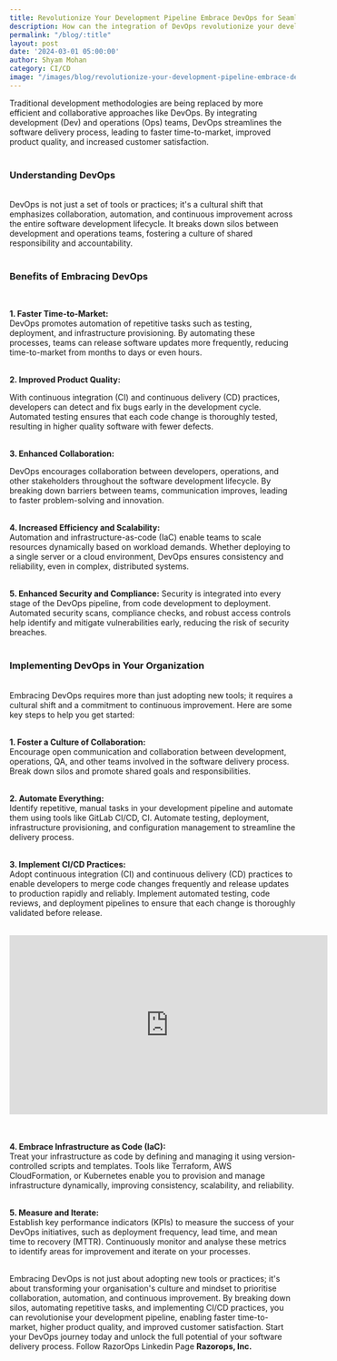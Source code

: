 ```yaml
---
title: Revolutionize Your Development Pipeline Embrace DevOps for Seamless Integration and Continuous Delivery
description: How can the integration of DevOps revolutionize your development pipeline, leading to seamless integration and continuous delivery? 
permalink: "/blog/:title"
layout: post
date: '2024-03-01 05:00:00'
author: Shyam Mohan
category: CI/CD
image: "/images/blog/revolutionize-your-development-pipeline-embrace-devops-seamless-integration-continous-delivery.png"
---
```


Traditional development methodologies are being replaced by more efficient and collaborative approaches like DevOps. By integrating development (Dev) and operations (Ops) teams, DevOps streamlines the software delivery process, leading to faster time-to-market, improved product quality, and increased customer satisfaction.
<br>
<br>

### **Understanding DevOps**
<br>
DevOps is not just a set of tools or practices; it's a cultural shift that emphasizes collaboration, automation, and continuous improvement across the entire software development lifecycle. It breaks down silos between development and operations teams, fostering a culture of shared responsibility and accountability.
<br>
<br>

### **Benefits of Embracing DevOps**
<br>

**1. Faster Time-to-Market:**
<br>
DevOps promotes automation of repetitive tasks such as testing, deployment, and infrastructure provisioning. By automating these processes, teams can release software updates more frequently, reducing time-to-market from months to days or even hours.
<br>
<br>

**2. Improved Product Quality:**
<br>

With continuous integration (CI) and continuous delivery (CD) practices, developers can detect and fix bugs early in the development cycle. Automated testing ensures that each code change is thoroughly tested, resulting in higher quality software with fewer defects.
<br>
<br>

**3. Enhanced Collaboration:**
<br>

DevOps encourages collaboration between developers, operations, and other stakeholders throughout the software development lifecycle. By breaking down barriers between teams, communication improves, leading to faster problem-solving and innovation.
<br>
<br>

**4. Increased Efficiency and Scalability:**
<br>
Automation and infrastructure-as-code (IaC) enable teams to scale resources dynamically based on workload demands. Whether deploying to a single server or a cloud environment, DevOps ensures consistency and reliability, even in complex, distributed systems.
<br>
<br>

**5. Enhanced Security and Compliance:**
Security is integrated into every stage of the DevOps pipeline, from code development to deployment. Automated security scans, compliance checks, and robust access controls help identify and mitigate vulnerabilities early, reducing the risk of security breaches.
<br>
<br>

### **Implementing DevOps in Your Organization**
<br>
Embracing DevOps requires more than just adopting new tools; it requires a cultural shift and a commitment to continuous improvement. Here are some key steps to help you get started:
<br>
<br>

**1. Foster a Culture of Collaboration:**
<br>
Encourage open communication and collaboration between development, operations, QA, and other teams involved in the software delivery process. Break down silos and promote shared goals and responsibilities.
<br>
<br>

**2. Automate Everything:**
<br>
Identify repetitive, manual tasks in your development pipeline and automate them using tools like GitLab CI/CD, CI. Automate testing, deployment, infrastructure provisioning, and configuration management to streamline the delivery process.
<br>
<br>

**3. Implement CI/CD Practices:**
<br>
Adopt continuous integration (CI) and continuous delivery (CD) practices to enable developers to merge code changes frequently and release updates to production rapidly and reliably. Implement automated testing, code reviews, and deployment pipelines to ensure that each change is thoroughly validated before release.
<br>
<br>

<center><iframe width="560" height="315" src="https://www.youtube.com/embed/SCa50IKwhV8?si=UfZVmvuHig_Ab3QS" title="YouTube video player" frameborder="0" allow="accelerometer; autoplay; clipboard-write; encrypted-media; gyroscope; picture-in-picture; web-share" allowfullscreen></iframe></center>
<br>
<br>

**4. Embrace Infrastructure as Code (IaC):**
<br>
Treat your infrastructure as code by defining and managing it using version-controlled scripts and templates. Tools like Terraform, AWS CloudFormation, or Kubernetes enable you to provision and manage infrastructure dynamically, improving consistency, scalability, and reliability.
<br>
<br>

**5. Measure and Iterate:**
<br>
Establish key performance indicators (KPIs) to measure the success of your DevOps initiatives, such as deployment frequency, lead time, and mean time to recovery (MTTR). Continuously monitor and analyse these metrics to identify areas for improvement and iterate on your processes.
<br>
<br>

Embracing DevOps is not just about adopting new tools or practices; it's about transforming your organisation's culture and mindset to prioritise collaboration, automation, and continuous improvement. By breaking down silos, automating repetitive tasks, and implementing CI/CD practices, you can revolutionise your development pipeline, enabling faster time-to-market, higher product quality, and improved customer satisfaction. Start your DevOps journey today and unlock the full potential of your software delivery process. Follow RazorOps Linkedin Page <a href="https://www.linkedin.com/company/razorops/" target=_blank style="text-decoration: none"> <b>Razorops, Inc.</b></a>